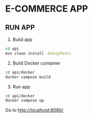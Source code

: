 # E-COMMERCE APP

## RUN APP

1. Build app

```bash
cd api
mvn clean install -DskipTests
```

2. Build Docker container
```bash
cd api/docker
docker compose build
```

3. Run app
```bash
cd api/docker
docker compose up
```

Go to [http://localhost:8080/](http://localhost:8080/)